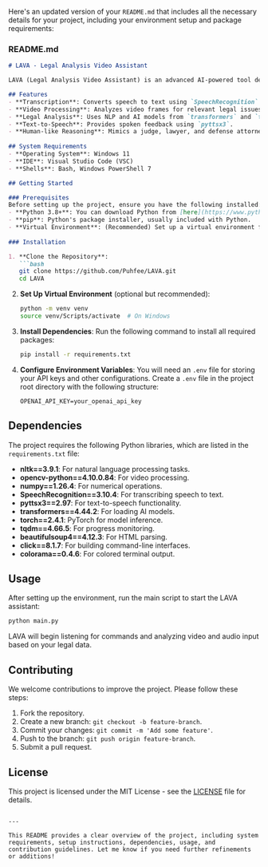 Here's an updated version of your `README.md` that includes all the necessary details for your project, including your environment setup and package requirements:

### README.md

```markdown
# LAVA - Legal Analysis Video Assistant

LAVA (Legal Analysis Video Assistant) is an advanced AI-powered tool designed to analyze video and audio content for legal purposes. It transcribes audio, processes video frames, and evaluates them against legal standards (e.g., U.S. federal laws, California state laws) to provide insights for both prosecution and defense. The tool leverages NLP, sentiment analysis, and AI models to simulate human-like legal reasoning.

## Features
- **Transcription**: Converts speech to text using `SpeechRecognition`.
- **Video Processing**: Analyzes video frames for relevant legal issues using `opencv-python`.
- **Legal Analysis**: Uses NLP and AI models from `transformers` and `torch` to analyze text data and identify potential legal violations.
- **Text-to-Speech**: Provides spoken feedback using `pyttsx3`.
- **Human-like Reasoning**: Mimics a judge, lawyer, and defense attorney using advanced AI models.
  
## System Requirements
- **Operating System**: Windows 11
- **IDE**: Visual Studio Code (VSC)
- **Shells**: Bash, Windows PowerShell 7

## Getting Started

### Prerequisites
Before setting up the project, ensure you have the following installed:
- **Python 3.8+**: You can download Python from [here](https://www.python.org/downloads/).
- **pip**: Python's package installer, usually included with Python.
- **Virtual Environment**: (Recommended) Set up a virtual environment for isolated package management.
  
### Installation

1. **Clone the Repository**:
   ```bash
   git clone https://github.com/Puhfee/LAVA.git
   cd LAVA
   ```

2. **Set Up Virtual Environment** (optional but recommended):
   ```bash
   python -m venv venv
   source venv/Scripts/activate  # On Windows
   ```

3. **Install Dependencies**:
   Run the following command to install all required packages:
   ```bash
   pip install -r requirements.txt
   ```

4. **Configure Environment Variables**:
   You will need an `.env` file for storing your API keys and other configurations. Create a `.env` file in the project root directory with the following structure:

   ```plaintext
   OPENAI_API_KEY=your_openai_api_key
   ```

## Dependencies

The project requires the following Python libraries, which are listed in the `requirements.txt` file:

- **nltk==3.9.1**: For natural language processing tasks.
- **opencv-python==4.10.0.84**: For video processing.
- **numpy==1.26.4**: For numerical operations.
- **SpeechRecognition==3.10.4**: For transcribing speech to text.
- **pyttsx3==2.97**: For text-to-speech functionality.
- **transformers==4.44.2**: For loading AI models.
- **torch==2.4.1**: PyTorch for model inference.
- **tqdm==4.66.5**: For progress monitoring.
- **beautifulsoup4==4.12.3**: For HTML parsing.
- **click==8.1.7**: For building command-line interfaces.
- **colorama==0.4.6**: For colored terminal output.

## Usage

After setting up the environment, run the main script to start the LAVA assistant:

```bash
python main.py
```

LAVA will begin listening for commands and analyzing video and audio input based on your legal data.

## Contributing

We welcome contributions to improve the project. Please follow these steps:
1. Fork the repository.
2. Create a new branch: `git checkout -b feature-branch`.
3. Commit your changes: `git commit -m 'Add some feature'`.
4. Push to the branch: `git push origin feature-branch`.
5. Submit a pull request.

## License

This project is licensed under the MIT License - see the [LICENSE](LICENSE) file for details.

```

---

This README provides a clear overview of the project, including system requirements, setup instructions, dependencies, usage, and contribution guidelines. Let me know if you need further refinements or additions!
